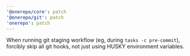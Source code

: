 ```yaml
---
'@onerepo/core': patch
'@onerepo/git': patch
'onerepo': patch
---
```


When running git staging workflow (eg, during `tasks -c pre-commit`), forcibly skip all git hooks, not just using HUSKY environment variables.
